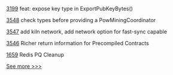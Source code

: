 
[3199](https://github.com/hyperledger/aries-framework-go/pull/3199) feat: expose key type in ExportPubKeyBytes()

[3548](https://github.com/hyperledger/besu/pull/3548) check types before providing a PowMiningCoordinator

[3547](https://github.com/hyperledger/besu/pull/3547) add kiln network, add network option for fast-sync capable

[3546](https://github.com/hyperledger/besu/pull/3546) Richer return information for Precompiled Contracts

[1659](https://github.com/hyperledger/aries-cloudagent-python/pull/1659) Redis PQ Cleanup


[See more >>>](https://start-here.hyperledger.org/pull-requests)
